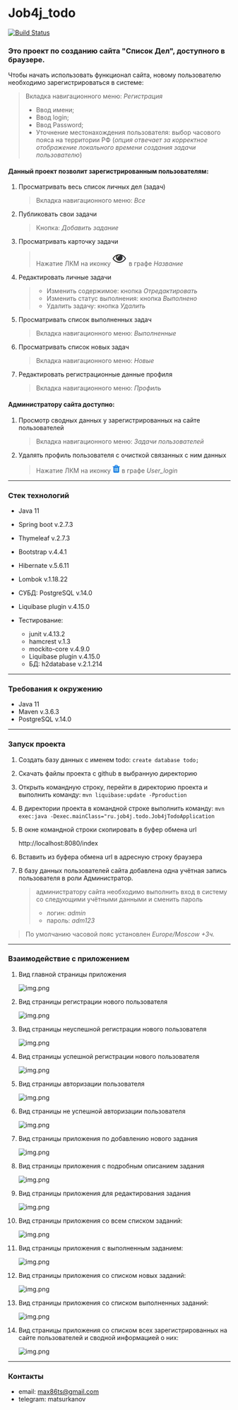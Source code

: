 # Job4j_todo

[![Build Status](https://app.travis-ci.com/MasterMaxTs/project_ToDoList.svg?branch=master)](https://app.travis-ci.com/MasterMaxTs/project_ToDoList)

### Это проект по созданию сайта "Список Дел", доступного в браузере.

Чтобы начать использовать функционал сайта, новому пользователю необходимо
зарегистрироваться в системе:
   > Вкладка навигационного меню: _Регистрация_
   > * Ввод имени;
   > * Ввод login;
   > * Ввод Password;
   > * Уточнение местонахождения пользователя: выбор часового пояса на территории РФ
       (_опция отвечает за корректное отображение локального времени создания задачи пользователю_)
   
#### Данный проект позволит зарегистрированным пользователям:
1. Просматривать весь список личных дел (задач)
   > Вкладка навигационного меню: _Все_

2. Публиковать свои задачи
   > Кнопка: _Добавить задание_

3. Просматривать карточку задачи
   > Нажатие ЛКМ на иконку  ![img.png](img/icon_fa-eye.JPG) в графе _Название_

4. Редактировать личные задачи
   > * Изменить содержимое: кнопка _Отредактировать_
   > * Изменить статус выполнения: кнопка _Выполнено_
   > * Удалить задачу: кнопка _Удалить_

5. Просматривать список выполненных задач
   > Вкладка навигационного меню: _Выполненные_

6. Просматривать список новых задач
   > Вкладка навигационного меню: _Новые_

7. Редактировать регистрационные данные профиля
   > Вкладка навигационного меню: _Профиль_

#### Администратору сайта доступно:
1. Просмотр сводных данных у зарегистрированных на сайте пользователей 
   > Вкладка навигационного меню: _Задачи пользователей_

2. Удалять профиль пользователя с очисткой связанных с ним данных
   > Нажатие ЛКМ на иконку  ![img.png](img/icon_fa-trash.JPG) в графе _User_login_
---
### Стек технологий

- Java 11
- Spring boot v.2.7.3
- Thymeleaf v.2.7.3
- Bootstrap v.4.4.1
- Hibernate v.5.6.11
- Lombok v.1.18.22
- СУБД: PostgreSQL v.14.0
- Liquibase plugin v.4.15.0


- Тестирование:
   - junit v.4.13.2
   - hamcrest v.1.3
   - mockito-core v.4.9.0
   - Liquibase plugin v.4.15.0
   - БД: h2database v.2.1.214

---
### Требования к окружению
- Java 11
- Maven v.3.6.3
- PostgreSQL v.14.0

---
### Запуск проекта
1. Создать базу данных с именем todo:
   ```create database todo;```


2. Скачать файлы проекта с github в выбранную директорию


3. Открыть командную строку, перейти в директорию проекта и выполнить команду:
   ```mvn liquibase:update -Pproduction```


4. В директории проекта в командной строке выполнить команду:
   ```mvn exec:java -Dexec.mainClass="ru.job4j.todo.Job4jTodoApplication```


5. В окне командной строки скопировать в буфер обмена url

   http://localhost:8080/index


6. Вставить из буфера обмена url в адресную строку браузера


7. В базу данных пользователей сайта добавлена одна учётная запись пользователя в роли Администратор.

   > администратору сайта необходимо выполнить вход в систему со следующими учётными данными и сменить пароль
   > * логин: _admin_
   > * пароль: _adm123_
> По умолчанию часовой пояс установлен _Europe/Moscow +3ч._

---
### Взаимодействие с приложением

1. Вид главной страницы приложения

    ![img.png](img/index.JPG)


2. Вид страницы регистрации нового пользователя

    ![img.png](img/user_registration.JPG)


3. Вид страницы неуспешной регистрации нового пользователя

   ![img.png](img/user_registration_fail.JPG)


4. Вид страницы успешной регистрации нового пользователя

   ![img.png](img/user_registration_success.JPG)


5. Вид страницы авторизации пользователя

   ![img.png](img/user_authorization.JPG)


6. Вид страницы не успешной авторизации пользователя

   ![img.png](img/user_authorization_invalid.JPG)

   
7. Вид страницы приложения по добавлению нового задания

   ![img.png](img/item_new.JPG)


8. Вид страницы приложения с подробным описанием задания

   ![img.png](img/item_edit.JPG)


9. Вид страницы приложения для редактирования задания

    ![img.png](img/item_update.JPG)


10. Вид страницы приложения со всем списком заданий:

    ![img.png](img/item_all.JPG)


11. Вид страницы приложения с выполненным заданием:

    ![img.png](img/item_done_edit.JPG)


12. Вид страницы приложения со списком новых заданий:

    ![img.png](img/item_all_new.JPG)


13. Вид страницы приложения со списком выполненных заданий:

    ![img.png](img/item_all_done.JPG)


14. Вид страницы приложения со списком всех зарегистрированных на сайте пользователей и сводной информацией о них:

    ![img.png](img/user_all.JPG)

---
### Контакты
* email: max86ts@gmail.com
* telegram: matsurkanov
